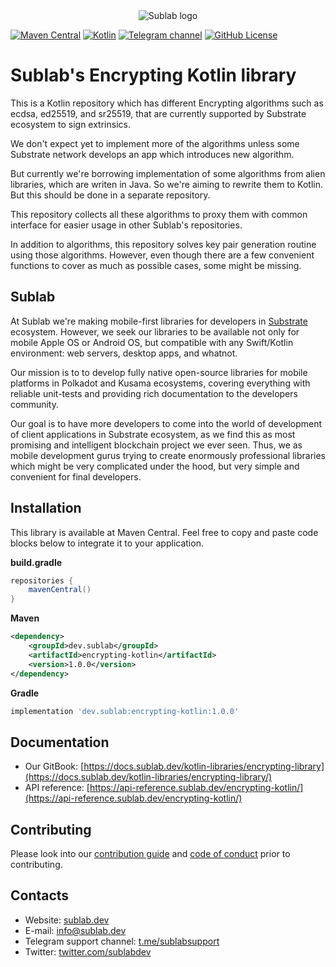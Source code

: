<div align="center">

  <picture>
    <source media="(prefers-color-scheme: dark)" srcset="https://sublab.dev/logo_light.png">
    <img alt="Sublab logo" src="https://sublab.dev/logo.png">
  </picture>

</div>

[![Maven Central](https://img.shields.io/maven-central/v/dev.sublab/common-kotlin)](https://mvnrepository.com/artifact/dev.sublab/common-kotlin)
[![Kotlin](https://img.shields.io/badge/kotlin-1.7.21-blue.svg?logo=kotlin)](http://kotlinlang.org)
[![Telegram channel](https://img.shields.io/badge/chat-telegram-green.svg?logo=telegram)](https://t.me/sublabsupport)
[![GitHub License](https://img.shields.io/badge/license-Apache%20License%202.0-blue.svg?style=flat)](http://www.apache.org/licenses/LICENSE-2.0)

# Sublab's Encrypting Kotlin library

This is a Kotlin repository which has different Encrypting algorithms such as ecdsa, ed25519, and sr25519, that are currently supported by Substrate ecosystem to sign extrinsics.

We don't expect yet to implement more of the algorithms unless some Substrate network develops an app which introduces new algorithm.

But currently we're borrowing implementation of some algorithms from alien libraries, which are writen in Java. So we're aiming to rewrite them to Kotlin. But this should be done in a separate repository.

This repository collects all these algorithms to proxy them with common interface for easier usage in other Sublab's repositories.

In addition to algorithms, this repository solves key pair generation routine using those algorithms. However, even though there are a few convenient functions to cover as much as possible cases, some might be missing.


## Sublab

At Sublab we're making mobile-first libraries for developers in [Substrate](https://substrate.io) ecosystem. However, we seek our libraries to be available not only for mobile Apple OS or Android OS, but compatible with any Swift/Kotlin environment: web servers, desktop apps, and whatnot.

Our mission is to to develop fully native open-source libraries for mobile platforms in Polkadot and Kusama ecosystems, covering everything with reliable unit-tests and providing rich documentation to the developers community. 

Our goal is to have more developers to come into the world of development of client applications in Substrate ecosystem, as we find this as most promising and intelligent blockchain project we ever seen. Thus, we as mobile development gurus trying to create enormously professional libraries which might be very complicated under the hood, but very simple and convenient for final developers.

## Installation

This library is available at Maven Central. Feel free to copy and paste code blocks below to integrate it to your application.

**build.gradle**

```groovy
repositories {
    mavenCentral()
}
```

**Maven**

```xml
<dependency>
    <groupId>dev.sublab</groupId>
    <artifactId>encrypting-kotlin</artifactId>
    <version>1.0.0</version>
</dependency>
```

**Gradle**

```groovy
implementation 'dev.sublab:encrypting-kotlin:1.0.0'
```

## Documentation

- Our GitBook: [https://docs.sublab.dev/kotlin-libraries/encrypting-library](https://docs.sublab.dev/kotlin-libraries/encrypting-library/)
- API reference: [https://api-reference.sublab.dev/encrypting-kotlin/](https://api-reference.sublab.dev/encrypting-kotlin/)

## Contributing

Please look into our [contribution guide](CONTRIBUTING.md) and [code of conduct](CODE_OF_CONDUCT.md) prior to contributing.

## Contacts

- Website: [sublab.dev](https://sublab.dev)
- E-mail: [info@sublab.dev](mailto:info@sublab.dev)
- Telegram support channel: [t.me/sublabsupport](t.me/sublabsupport)
- Twitter: [twitter.com/sublabdev](https://twitter.com/sublabdev)
